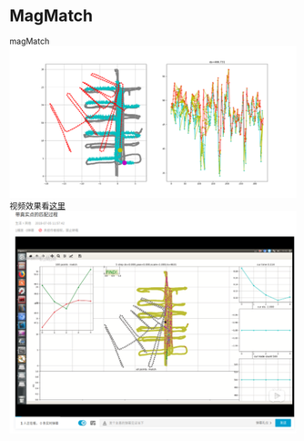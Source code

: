 # MagMatch
magMatch
![匹配效果图](https://github.com/AAAAaron/MagMatch/blob/master/Img/%E5%8C%B9%E9%85%8D%E6%95%88%E6%9E%9C%E5%9B%BE1.png)
视频效果看[这里](https://www.bilibili.com/video/av57913580/)
![视频截图](https://github.com/AAAAaron/MagMatch/blob/master/Img/2019-07-05%2011-59-59%E5%B1%8F%E5%B9%95%E6%88%AA%E5%9B%BE.png)
